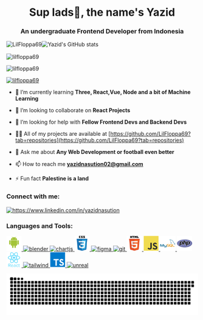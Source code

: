 <h1 align="center">Sup lads👋, the name's Yazid</h1>
<h3 align="center">An undergraduate Frontend Developer from Indonesia</h3>

<p><img align="left" src="https://github-readme-stats.vercel.app/api/top-langs?username=LilFloppa69&show_icons=true&locale=en&layout=compact&theme=tokyonight" alt="LilFloppa69" /></p>

![Yazid's GitHub stats](https://github-readme-stats.vercel.app/api?username=lilfloppa69&show_icons=true&theme=tokyonight)

<p><img align="center" src="https://github-readme-streak-stats.herokuapp.com/?user=lilfloppa69&theme=tokyonight" alt="lilfloppa69" /></p>

<p align="left"> <img src="https://komarev.com/ghpvc/?username=lilfloppa69&label=Profile%20views&color=0e75b6&style=flat" alt="lilfloppa69" /> </p>

<p align="left"> <a href="https://github.com/ryo-ma/github-profile-trophy"><img src="https://github-profile-trophy.vercel.app/?username=lilfloppa69" alt="lilfloppa69" /></a> </p>

- 🌱 I’m currently learning **Three, React,Vue, Node and a bit of Machine Learning**

- 👯 I’m looking to collaborate on **React Projects**

- 🤝 I’m looking for help with **Fellow Frontend Devs and Backend Devs**

- 👨‍💻 All of my projects are available at [https://github.com/LilFloppa69?tab=repositories](https://github.com/LilFloppa69?tab=repositories)

- 💬 Ask me about **Any Web Development or football even better**

- 📫 How to reach me **yazidnasution02@gmail.com**

- ⚡ Fun fact **Palestine is a land**

<h3 align="left">Connect with me:</h3>
<p align="left">
<a href="https://linkedin.com/in/https://www.linkedin.com/in/yazidnasution" target="blank"><img align="center" src="https://raw.githubusercontent.com/rahuldkjain/github-profile-readme-generator/master/src/images/icons/Social/linked-in-alt.svg" alt="https://www.linkedin.com/in/yazidnasution" height="30" width="40" /></a>
</p>

<h3 align="left">Languages and Tools:</h3>
<p align="left"> <a href="https://developer.android.com" target="_blank" rel="noreferrer"> <img src="https://raw.githubusercontent.com/devicons/devicon/master/icons/android/android-original-wordmark.svg" alt="android" width="40" height="40"/> </a> <a href="https://www.blender.org/" target="_blank" rel="noreferrer"> <img src="https://download.blender.org/branding/community/blender_community_badge_white.svg" alt="blender" width="40" height="40"/> </a> <a href="https://www.chartjs.org" target="_blank" rel="noreferrer"> <img src="https://www.chartjs.org/media/logo-title.svg" alt="chartjs" width="40" height="40"/> </a> <a href="https://www.w3schools.com/css/" target="_blank" rel="noreferrer"> <img src="https://raw.githubusercontent.com/devicons/devicon/master/icons/css3/css3-original-wordmark.svg" alt="css3" width="40" height="40"/> </a> <a href="https://www.figma.com/" target="_blank" rel="noreferrer"> <img src="https://www.vectorlogo.zone/logos/figma/figma-icon.svg" alt="figma" width="40" height="40"/> </a> <a href="https://git-scm.com/" target="_blank" rel="noreferrer"> <img src="https://www.vectorlogo.zone/logos/git-scm/git-scm-icon.svg" alt="git" width="40" height="40"/> </a> <a href="https://www.w3.org/html/" target="_blank" rel="noreferrer"> <img src="https://raw.githubusercontent.com/devicons/devicon/master/icons/html5/html5-original-wordmark.svg" alt="html5" width="40" height="40"/> </a> <a href="https://developer.mozilla.org/en-US/docs/Web/JavaScript" target="_blank" rel="noreferrer"> <img src="https://raw.githubusercontent.com/devicons/devicon/master/icons/javascript/javascript-original.svg" alt="javascript" width="40" height="40"/> </a> <a href="https://www.mysql.com/" target="_blank" rel="noreferrer"> <img src="https://raw.githubusercontent.com/devicons/devicon/master/icons/mysql/mysql-original-wordmark.svg" alt="mysql" width="40" height="40"/> </a> <a href="https://www.php.net" target="_blank" rel="noreferrer"> <img src="https://raw.githubusercontent.com/devicons/devicon/master/icons/php/php-original.svg" alt="php" width="40" height="40"/> </a> <a href="https://reactjs.org/" target="_blank" rel="noreferrer"> <img src="https://raw.githubusercontent.com/devicons/devicon/master/icons/react/react-original-wordmark.svg" alt="react" width="40" height="40"/> </a> <a href="https://tailwindcss.com/" target="_blank" rel="noreferrer"> <img src="https://www.vectorlogo.zone/logos/tailwindcss/tailwindcss-icon.svg" alt="tailwind" width="40" height="40"/> </a> <a href="https://www.typescriptlang.org/" target="_blank" rel="noreferrer"> <img src="https://raw.githubusercontent.com/devicons/devicon/master/icons/typescript/typescript-original.svg" alt="typescript" width="40" height="40"/> </a> <a href="https://unrealengine.com/" target="_blank" rel="noreferrer"> <img src="https://raw.githubusercontent.com/kenangundogan/fontisto/036b7eca71aab1bef8e6a0518f7329f13ed62f6b/icons/svg/brand/unreal-engine.svg" alt="unreal" width="40" height="40"/> </a> </p>


![snake gif](https://github.com/LilFloppa69/LilFloppa69/blob/output/github-snake-dark.svg)
